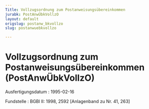 ```yaml
---
Title: Vollzugsordnung zum Postanweisungsübereinkommen
jurabk: PostAnwÜbkVollzO
layout: default
origslug: postanw_bkvollzo
slug: postanwuebkvollzo

---
```


# Vollzugsordnung zum Postanweisungsübereinkommen (PostAnwÜbkVollzO)

Ausfertigungsdatum
:   1995-02-16

Fundstelle
:   BGBl II: 1998, 2592 [Anlagenband zu Nr. 41, 263]

